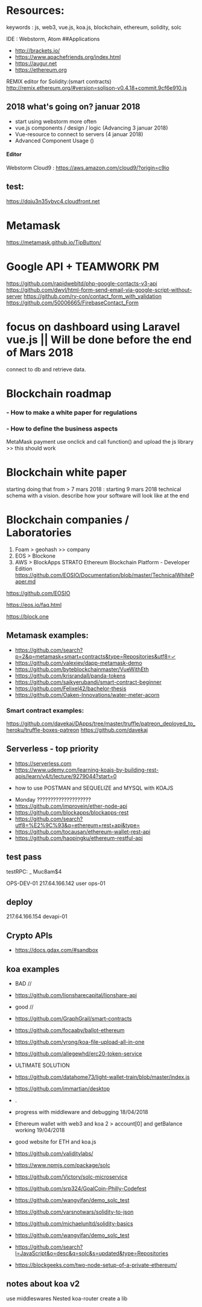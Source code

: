 # Resources:

keywords : js, web3, vue.js, koa.js, blockchain, ethereum, solidity, solc

IDE : Webstorm, Atom
##Applications

- http://brackets.io/
- https://www.apachefriends.org/index.html
- https://augur.net
- https://ethereum.org

REMIX editor for Solidity:(smart contracts)
http://remix.ethereum.org/#version=soljson-v0.4.18+commit.9cf6e910.js

## 2018 what's going on? januar 2018

- start using webstorm more often
- vue.js components / design / logic (Advancing 3 januar 2018)
- Vue-resource to connect to servers (4 januar 2018)
- Advanced Component Usage ()

#### Editor
Webstorm
Cloud9 : https://aws.amazon.com/cloud9/?origin=c9io

## test:
https://dqju3n35ybvc4.cloudfront.net

# Metamask

https://metamask.github.io/TipButton/

# Google API + TEAMWORK PM

https://github.com/rapidwebltd/php-google-contacts-v3-api
https://github.com/dwyl/html-form-send-email-via-google-script-without-server
https://github.com/ry-con/contact_form_with_validation
https://github.com/50006665/FirebaseContact_Form


# focus on dashboard using Laravel vue.js ||  Will be done before the end of Mars 2018
connect to db and retrieve data.

# Blockchain roadmap

### - How to make a white paper for regulations
### - How to define the business aspects

MetaMask payment
use onclick and call function() and upload the js library >> this should work

# Blockchain white paper
starting doing that from > 7 mars 2018 : starting 9 mars 2018
technical schema with a vision.
describe how your software will look like at the end

# Blockchain companies / Laboratories
 1) Foam > geohash  >> company
 2) EOS > Blockone
 3) AWS > BlockApps STRATO Ethereum Blockchain Platform - Developer Edition
 https://github.com/EOSIO/Documentation/blob/master/TechnicalWhitePaper.md

https://github.com/EOSIO

https://eos.io/faq.html

https://block.one


## Metamask examples:
- https://github.com/search?p=2&q=metamask+smart+contracts&type=Repositories&utf8=✓
- https://github.com/valexiev/dapp-metamask-demo
- https://github.com/byteblockchainmaster/VueWithEth
- https://github.com/krisrandall/panda-tokens
- https://github.com/saikyerubandi/smart-contract-beginner
- https://github.com/Felixel42/bachelor-thesis
- https://github.com/Oaken-Innovations/water-meter-acorn

### Smart contract examples:
https://github.com/davekaj/DApps/tree/master/truffle/patreon_deployed_to_heroku/truffle-boxes-patreon
https://github.com/davekaj

## Serverless - top priority
- https://serverless.com
- https://www.udemy.com/learning-koajs-by-building-rest-apis/learn/v4/t/lecture/9279044?start=0
+ how to use POSTMAN and SEQUELIZE and MYSQL with KOAJS

- Monday ????????????????????
- https://github.com/improvein/ether-node-api
- https://github.com/blockapps/blockapps-rest
- https://github.com/search?utf8=%E2%9C%93&q=ethereum+rest+api&type=
- https://github.com/tocausan/ethereum-wallet-rest-api
- https://github.com/haopingku/ethereum-restful-api


## test pass
testRPC: _
Muc8am$4

OPS-DEV-01
217.64.166.142
user
ops-01
## deploy
217.64.166.154
devapi-01

## Crypto APIs
- https://docs.gdax.com/#sandbox
## koa examples
- BAD //
- https://github.com/lionsharecapital/lionshare-api
- good //
- https://github.com/GraphGrail/smart-contracts
- https://github.com/focaaby/ballot-ethereum
- https://github.com/yrong/koa-file-upload-all-in-one
- https://github.com/allegewhd/erc20-token-service

- ULTIMATE SOLUTION
- https://github.com/datahome73/light-wallet-train/blob/master/index.js
- https://github.com/immartian/desktop
- .
- progress with middleware and debugging 18/04/2018
- Ethereum wallet with web3 and koa 2 > account[0] and getBalance working 19/04/2018
- good website for ETH and koa.js
- https://github.com/validitylabs/
- https://www.npmjs.com/package/solc
- https://github.com/Victory/solc-microservice
- https://github.com/srp324/GoalCoin-Philly-Codefest
- https://github.com/wangyifan/demo_solc_test
- https://github.com/varsnotwars/solidity-to-json
- https://github.com/michaelunltd/solidity-basics
- https://github.com/wangyifan/demo_solc_test
- https://github.com/search?l=JavaScript&o=desc&q=solc&s=updated&type=Repositories
- https://blockgeeks.com/two-node-setup-of-a-private-ethereum/
## notes about koa v2
use middleswares
Nested
koa-router
create a lib
